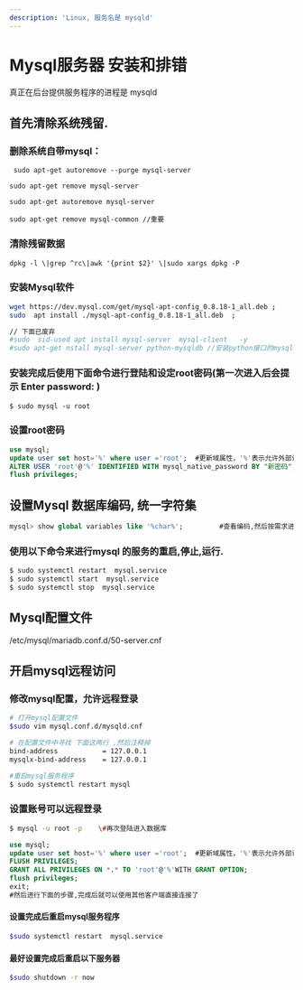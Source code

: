 ```yaml
---
description: 'Linux, 服务名是 mysqld'
---
```


# Mysql服务器 安装和排错

真正在后台提供服务程序的进程是 mysqld

## 首先清除系统残留.

### 删除系统自带mysql：

     sudo apt-get autoremove --purge mysql-server
    
    sudo apt-get remove mysql-server
    
    sudo apt-get autoremove mysql-server
    
    sudo apt-get remove mysql-common //重要

### 清除残留数据

    dpkg -l \|grep ^rc\|awk '{print $2}' \|sudo xargs dpkg -P

### 安装Mysql软件

```bash
wget https://dev.mysql.com/get/mysql-apt-config_0.8.18-1_all.deb ; 
sudo  apt install ./mysql-apt-config_0.8.18-1_all.deb  ;

// 下面已废弃
#sudo  sid-used apt install mysql-server  mysql-client   -y
#sudo apt-get nstall mysql-server python-mysqldb //安装python接口的mysql
```

### 安装完成后使用下面命令进行登陆和设定root密码\(第一次进入后会提示 Enter password: \) 

```shell
$ sudo mysql -u root
```



### 设置root密码

```sql
use mysql;
update user set host='%' where user ='root';  #更新域属性，'%'表示允许外部访问
ALTER USER 'root'@'%' IDENTIFIED WITH mysql_native_password BY "新密码";
flush privileges;
```

## 设置Mysql 数据库编码, 统一字符集

```sql
mysql> show global variables like '%char%';         #查看编码,然后按需求进行设置
```



### 使用以下命令来进行mysql 的服务的重启,停止,运行.

```bash
$ sudo systemctl restart  mysql.service 
$ sudo systemctl start  mysql.service 
$ sudo systemctl stop  mysql.service 
```

## Mysql配置文件

/etc/mysql/mariadb.conf.d/50-server.cnf



## 开启mysql远程访问

### 修改mysql配置，允许远程登录

```bash
# 打开mysql配置文件
$sudo vim mysql.conf.d/mysqld.cnf  

# 在配置文件中寻找 下面这两行 ,然后注释掉
bind-address           = 127.0.0.1
mysqlx-bind-address    = 127.0.0.1

#重启mysql服务程序
$ sudo systemctl restart mysql
```

### 设置账号可以远程登录

```bash
$ mysql -u root -p    \#再次登陆进入数据库
```

```sql
use mysql;
update user set host='%' where user ='root';  #更新域属性，'%'表示允许外部访问
FLUSH PRIVILEGES;
GRANT ALL PRIVILEGES ON *.* TO 'root'@'%'WITH GRANT OPTION;
flush privileges;
exit;
#然后进行下面的步骤,完成后就可以使用其他客户端直接连接了
```

#### 设置完成后重启mysql服务程序

```bash
$sudo systemctl restart  mysql.service 
```

#### 最好设置完成后重启以下服务器

```bash
$sudo shutdown -r now 
```

